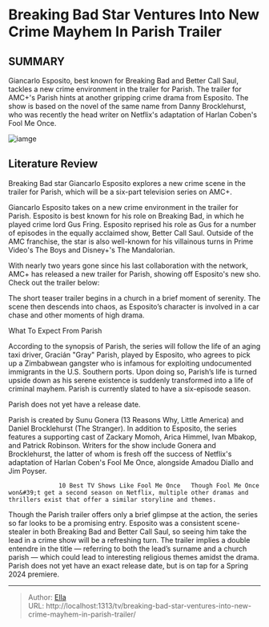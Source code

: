 # Breaking Bad Star Ventures Into New Crime Mayhem In Parish Trailer


## SUMMARY 



  Giancarlo Esposito, best known for Breaking Bad and Better Call Saul, tackles a new crime environment in the trailer for Parish.   The trailer for AMC&#43;&#39;s Parish hints at another gripping crime drama from Esposito.   The show is based on the novel of the same name from Danny Brocklehurst, who was recently the head writer on Netflix&#39;s adaptation of Harlan Coben&#39;s Fool Me Once.  

![iamge](https://static1.srcdn.com/wordpress/wp-content/uploads/2024/01/giancarlo-esposito-as-parish-washing-off-blood-in-parish.jpg)

## Literature Review
Breaking Bad star Giancarlo Esposito explores a new crime scene in the trailer for Parish, which will be a six-part television series on AMC&#43;.




Giancarlo Esposito takes on a new crime environment in the trailer for Parish. Esposito is best known for his role on Breaking Bad, in which he played crime lord Gus Fring. Esposito reprised his role as Gus for a number of episodes in the equally acclaimed show, Better Call Saul. Outside of the AMC franchise, the star is also well-known for his villainous turns in Prime Video&#39;s The Boys and Disney&#43;&#39;s The Mandalorian.




With nearly two years gone since his last collaboration with the network, AMC&#43; has released a new trailer for Parish, showing off Esposito&#39;s new sho. Check out the trailer below:


 

The short teaser trailer begins in a church in a brief moment of serenity. The scene then descends into chaos, as Esposito’s character is involved in a car chase and other moments of high drama.


 What To Expect From Parish 
          

According to the synopsis of Parish, the series will follow the life of an aging taxi driver, Gracián &#34;Gray&#34; Parish, played by Esposito, who agrees to pick up a Zimbabwean gangster who is infamous for exploiting undocumented immigrants in the U.S. Southern ports. Upon doing so, Parish’s life is turned upside down as his serene existence is suddenly transformed into a life of criminal mayhem. Parish is currently slated to have a six-episode season.






Parish does not yet have a release date.




Parish is created by Sunu Gonera (13 Reasons Why, Little America) and Daniel Brocklehurst (The Stranger). In addition to Esposito, the series features a supporting cast of Zackary Momoh, Arica Himmel, Ivan Mbakop, and Patrick Robinson. Writers for the show include Gonera and Brocklehurst, the latter of whom is fresh off the success of Netflix&#39;s adaptation of Harlan Coben&#39;s Fool Me Once, alongside Amadou Diallo and Jim Poyser.

                  10 Best TV Shows Like Fool Me Once   Though Fool Me Once won&#39;t get a second season on Netflix, multiple other dramas and thrillers exist that offer a similar storyline and themes.    

Though the Parish trailer offers only a brief glimpse at the action, the series so far looks to be a promising entry. Esposito was a consistent scene-stealer in both Breaking Bad and Better Call Saul, so seeing him take the lead in a crime show will be a refreshing turn. The trailer implies a double entendre in the title — referring to both the lead’s surname and a church parish — which could lead to interesting religious themes amidst the drama. Parish does not yet have an exact release date, but is on tap for a Spring 2024 premiere.






---

> Author: [Ella](https://instagram.hk.cn/)  
> URL: http://localhost:1313/tv/breaking-bad-star-ventures-into-new-crime-mayhem-in-parish-trailer/  

